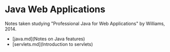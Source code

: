 # Java Web Applications

Notes taken studying "Professional Java for Web Applications" by Williams, 2014.

- [java.md](Notes on Java features)
- [servlets.md](Introduction to servlets)

